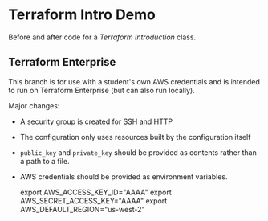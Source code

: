 # Terraform Intro Demo

Before and after code for a _Terraform Introduction_ class.

## Terraform Enterprise

This branch is for use with a student's own AWS credentials and is intended to run on Terraform Enterprise (but can also run locally).

Major changes:

- A security group is created for SSH and HTTP
- The configuration only uses resources built by the configuration itself
- `public_key` and `private_key` should be provided as contents rather than a path to a file.
- AWS credentials should be provided as environment variables.

    export AWS_ACCESS_KEY_ID="AAAA"
    export AWS_SECRET_ACCESS_KEY="AAAA"
    export AWS_DEFAULT_REGION="us-west-2"
